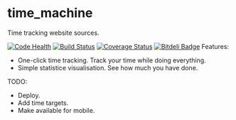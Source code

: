 time_machine
============

Time tracking website sources.

[![Code Health](https://landscape.io/github/Melevir/time_machine/master/landscape.png)](https://landscape.io/github/Melevir/time_machine/master)
[![Build Status](https://travis-ci.org/Melevir/time_machine.png?branch=master)](https://travis-ci.org/Melevir/time_machine)
[![Coverage Status](https://coveralls.io/repos/Melevir/time_machine/badge.png?branch=master)](https://coveralls.io/r/Melevir/time_machine?branch=master)
[![Bitdeli Badge](https://d2weczhvl823v0.cloudfront.net/Melevir/time_machine/trend.png)](https://bitdeli.com/free "Bitdeli Badge")
Features:
 - One-click time tracking. Track your time while doing everything.
 - Simple statistice visualisation. See how much you have done.
 
TODO:
 - Deploy.
 - Add time targets.
 - Make available for mobile.
